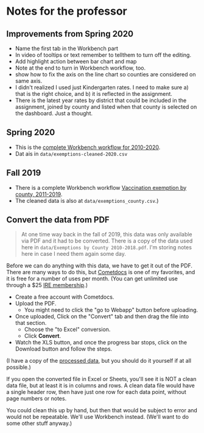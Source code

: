 # Notes for the professor

## Improvements from Spring 2020

- Name the first tab in the Workbench part
- In video of tooltips or text remember to tellthem to turn off the editing.
- Add highlight action between bar chart and map
- Note at the end to turn in Workbench workflow, too.
- show how to fix the axis on the line chart so counties are considered on same axis.
- I didn't realized I used just Kindergarten rates. I need to make sure a) that is the right choice, and b) it is reflected in the assignment.
- There is the latest year rates by district that could be included in the assignment, joined by county and listed when that county is selected on the dashboard. Just a thought.

## Spring 2020

- This is the [complete Workbench workflow for 2010-2020](https://app.workbenchdata.com/workflows/62289).
- Dat ais in `data/exemptions-cleaned-2020.csv`

## Fall 2019

- There is a complete Workbench workflow [Vaccination exemption by county, 2011-2019](https://app.workbenchdata.com/workflows/36382).
- The cleaned data is also at `data/exemptions_county.csv`.)

## Convert the data from PDF

> At one time way back in the fall of 2019, this data was only available via PDF and it had to be converted. There is a copy of the data used here in `data/Exemptions by County 2010-2018.pdf`. I'm storing notes here in case I need them again some day.

Before we can do anything with this data, we have to get it out of the PDF. There are many ways to do this, but [Cometdocs](https://www.cometdocs.com) is one of my favorites, and it is free for a number of uses per month. (You can get unlimited use through a $25 [IRE membership](https://www.ire.org/membership/terms-and-rates).)

- Create a free account with Cometdocs.
- Upload the PDF.
  - You might need to click the "go to Webapp" button before uploading.
- Once uploaded, Click on the "Convert" tab and then drag the file into that section.
  - Choose the "to Excel" conversion.
  - Click **Convert**.
- Watch the XLS button, and once the progress bar stops, click on the Download button and follow the steps.

(I have a copy of the [processed data](https://github.com/utdata/rwd-mastery-assignments/blob/master/vaccination-exemptions/data/Exemptions%20by%20County%202010-2018.xlsx), but you should do it yourself if at all possible.)

If you open the converted file in Excel or Sheets, you'll see it is NOT a clean data file, but at least it is in columns and rows. A clean data file would have a single header row, then have just one row for each data point, without page numbers or notes.

You could clean this up by hand, but then that would be subject to error and would not be repeatable. We'll use Workbench instead. (We'll want to do some other stuff anyway.)